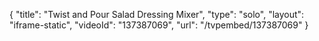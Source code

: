 {
    "title": "Twist and Pour Salad Dressing Mixer",
    "type": "solo",
    "layout": "iframe-static",
    "videoId": "137387069",
    "url": "\/tvpembed\/137387069"
}
